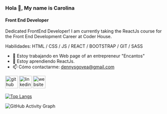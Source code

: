 ### Hola 👋, My name is Carolina
#### Front End Developer

Dedicated FrontEnd Developer! I am currently taking the ReactJs course for the Front End Development Career at Coder House.

Habilidades: HTML / CSS / JS / REACT / BOOTSTRAP / GIT / SASS

- 🔭 Estoy trabajando en Web page of an entrepreneur "Encantos" 
- 🌱 Estoy aprendiendo ReactJs. 
- 📫 Cómo contactarme: dennysgovea@gmail.com 


[<img src='https://cdn.jsdelivr.net/npm/simple-icons@3.0.1/icons/github.svg' alt='github' height='40'>](https://github.com/CarolinaGoveaM)  [<img src='https://cdn.jsdelivr.net/npm/simple-icons@3.0.1/icons/linkedin.svg' alt='linkedin' height='40'>](https://www.linkedin.com/in/https://www.linkedin.com/in/carolina-govea-front-end//)  [<img src='https://cdn.jsdelivr.net/npm/simple-icons@3.0.1/icons/icloud.svg' alt='website' height='40'>](https://carolinagoveam.github.io/Updated-Portfolio/)  

[![Top Langs](https://github-readme-stats.vercel.app/api/top-langs/?username=CarolinaGoveaM)](https://github.com/anuraghazra/github-readme-stats)

![GitHub Activity Graph](https://activity-graph.herokuapp.com/graph?username=CarolinaGoveaM)  

